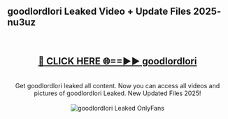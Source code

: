 <h2>goodlordlori Leaked Video + Update Files 2025- nu3uz</h2>
<br>
<div align="center">
<h2><a href="https://libra.edu.pl?goodlordlori" rel="nofollow">🔴 CLICK HERE 🌐==►► goodlordlori</a></h2>
<br>
Get goodlordlori leaked all content. Now you can access all videos and pictures of goodlordlori Leaked. New Updated Files 2025!
<br>
<br>
<a href="https://libra.edu.pl?goodlordlori" rel="nofollow" data-target="animated-image.originalLink"><img src="https://i.ibb.co.com/WyWwxjT/player-gif2.gif" alt="goodlordlori Leaked OnlyFans" style="max-width: 100%; display: inline-block;" data-target="animated-image.originalImage"></a>
</div>
<br>